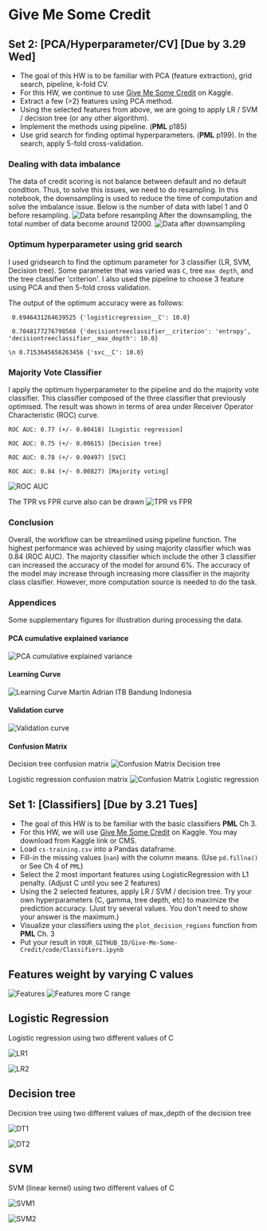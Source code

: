 # Give Me Some Credit

## Set 2: [PCA/Hyperparameter/CV] [Due by 3.29 Wed]
  * The goal of this HW is to be familiar with PCA (feature extraction), grid search, pipeline, k-fold CV. 
  * For this HW, we continue to use [Give Me Some Credit]([http://archive.ics.uci.edu/ml/datasets/Polish+companies+bankruptcy+data](https://www.kaggle.com/datasets/brycecf/give-me-some-credit-dataset)) on Kaggle. 
  * Extract a few (>2) features using PCA method.
  * Using the selected features from above, we are going to apply LR / SVM / decision tree (or any other algorithm). 
  * Implement the methods using pipeline. (__PML__ p185)
  * Use grid search for finding optimal hyperparameters. (__PML__ p199). In the search, apply 5-fold cross-validation.
  

### Dealing with data imbalance

The data of credit scoring is not balance between default and no default condition. Thus, to solve this issues, we need to do resampling. In this notebook, the downsampling is used to reduce the time of computation and solve the imbalance issue. Below is the number of data with label 1 and 0 before resampling.
![Data before resampling](https://github.com/martinbandung/Give-Me-Some-Credit/blob/main/code/images/data_beforeresample_dist.png)
After the downsampling, the total number of data become around 12000.
![Data after downsampling](https://github.com/martinbandung/Give-Me-Some-Credit/blob/main/code/images/data_downsample_dist.png)

### Optimum hyperparameter using grid search

I used gridsearch to find the optimum parameter for 3 classifier (LR, SVM, Decision tree). Some parameter that was varied was `C`, tree `max depth`, and the tree classifier 'criterion'. I also used the pipeline to choose 3 feature using PCA and then 5-fold cross validation.

The output of the optimum accuracy were as follows:

`
0.6946431264639525
{'logisticregression__C': 10.0}`

`
0.7048177276798568
{'decisiontreeclassifier__criterion': 'entropy', 'decisiontreeclassifier__max_depth': 10.0}`

`\n
0.7153645656263456
{'svc__C': 10.0}`

### Majority Vote Classifier

I apply the optimum hyperparameter to the pipeline and do the majority vote classifier. This classifier composed of the three classifier that previously optimised. The result was shown in terms of area under Receiver Operator Characteristic (ROC) curve.

`
ROC AUC: 0.77 (+/- 0.00418) [Logistic regression]
`

`
ROC AUC: 0.75 (+/- 0.00615) [Decision tree]
`

`
ROC AUC: 0.78 (+/- 0.00497) [SVC]
`

`
ROC AUC: 0.84 (+/- 0.00827) [Majority voting]
`

![ROC AUC](https://github.com/martinbandung/Give-Me-Some-Credit/blob/main/code/images/ROC_AUC.png)

The TPR vs FPR curve also can be drawn
![TPR vs FPR](https://github.com/martinbandung/Give-Me-Some-Credit/blob/main/code/images/TPRvsFPR.png)

### Conclusion
Overall, the workflow can be streamlined using pipeline function. The highest performance was achieved by using majority classifier which was 0.84 (ROC AUC). The majority classifier which include the other 3 classifier can increased the accuracy of the model for around 6%. The accuracy of the model may increase through increasing more classifier in the majority class clasifier. However, more computation source is needed to do the task.

### Appendices
Some supplementary figures for illustration during processing the data.

#### PCA cumulative explained variance
![PCA cumulative explained variance](https://github.com/martinbandung/Give-Me-Some-Credit/blob/main/code/images/pca_cumulative_expvariance.png)

#### Learning Curve
![Learning Curve Martin Adrian ITB Bandung Indonesia](https://github.com/martinbandung/Give-Me-Some-Credit/blob/main/code/images/learning_curve.png)

#### Validation curve
![Validation curve](https://github.com/martinbandung/Give-Me-Some-Credit/blob/main/code/images/validation_curve.png)

#### Confusion Matrix
Decision tree confusion matrix
![Confusion Matrix Decision tree](https://github.com/martinbandung/Give-Me-Some-Credit/blob/main/code/images/confusion_matrix_dt.png)

Logistic regression confusion matrix
![Confusion Matrix Logistic regression](https://github.com/martinbandung/Give-Me-Some-Credit/blob/main/code/images/confusion_matrix_lr.png)


## Set 1: [Classifiers] [Due by 3.21 Tues]
  * The goal of this HW is to be familiar with the basic classifiers __PML__ Ch 3. 
  * For this HW, we will use [Give Me Some Credit]([http://archive.ics.uci.edu/ml/datasets/Polish+companies+bankruptcy+data](https://www.kaggle.com/datasets/brycecf/give-me-some-credit-dataset)) on Kaggle. You may download from Kaggle link or CMS.
  * Load `cs-training.csv` into a Pandas dataframe.
  * Fill-in the missing values (`nan`) with the column means. (Use `pd.fillna()` or See Ch 4 of `PML`)
  * Select the 2 most important features using LogisticRegression with L1 penalty. (Adjust C until you see 2 features)
  * Using the 2 selected features, apply LR / SVM / decision tree. Try your own hyperparameters (C, gamma, tree depth, etc) to maximize the prediction accuracy. (Just try several values. You don't need to show your answer is the maximum.)
  * Visualize your classifiers using the `plot_decision_regions` function from __PML__ Ch. 3
  * Put your result in `YOUR_GITHUB_ID/Give-Me-Some-Credit/code/Classifiers.ipynb`

## Features weight by varying C values
![Features](https://github.com/martinbandung/Give-Me-Some-Credit/blob/main/code/images/plot_C2.png)
![Features more C range](https://github.com/martinbandung/Give-Me-Some-Credit/blob/main/code/images/plot_C.png)

## Logistic Regression
Logistic regression using two different values of C

![LR1](https://github.com/martinbandung/Give-Me-Some-Credit/blob/main/code/images/lr01.png)

![LR2](https://github.com/martinbandung/Give-Me-Some-Credit/blob/main/code/images/lr02.png)

## Decision tree
Decision tree using two different values of max_depth of the decision tree

![DT1](https://github.com/martinbandung/Give-Me-Some-Credit/blob/main/code/images/decision_depth5.png)

![DT2](https://github.com/martinbandung/Give-Me-Some-Credit/blob/main/code/images/decision_depth1000.png)

## SVM
SVM (linear kernel) using two different values of C

![SVM1](https://github.com/martinbandung/Give-Me-Some-Credit/blob/main/code/images/svm_lin_c_0001.png)

![SVM2](https://github.com/martinbandung/Give-Me-Some-Credit/blob/main/code/images/svm_lin_c_10.png)

<!--
<img src="https://github.com/martinbandung/Give-Me-Some-Credit/blob/main/code/images/lr01.png" width="50" height="50">
<img src="https://github.com/martinbandung/Give-Me-Some-Credit/blob/main/code/images/lr02.png" width="50" height="50">
-->


